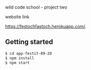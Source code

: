 wild code school - project two

website link

https://festochfastoch.herokuapp.com/.

## Getting started

```bash
$ cd app-festit-09-20
$ npm install
$ npm start
```
